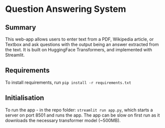 # Question Answering System
## Summary
This web-app allows users to enter text from a PDF, Wikipedia article, or Textbox and ask questions with the output being an answer extracted from the text. It is built on HuggingFace Transformers, and implemented with Streamlit.

## Requirements
To install requirements, run `pip install -r requirements.txt`

## Initialisation
To run the app - in the repo folder: `streamlit run app.py`, which starts a server on port 8501 and runs the app.
The app can be slow on first run as it downloads the necessary transformer model (~500MB).
